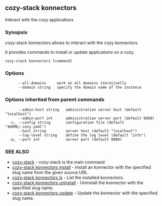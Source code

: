 ## cozy-stack konnectors

Interact with the cozy applications

### Synopsis



cozy-stack konnectors allows to interact with the cozy konnectors.

It provides commands to install or update applications on
a cozy.


```
cozy-stack konnectors [command]
```

### Options

```
      --all-domains     work on all domains iterativelly
      --domain string   specify the domain name of the instance
```

### Options inherited from parent commands

```
      --admin-host string   administration server host (default "localhost")
      --admin-port int      administration server port (default 6060)
  -c, --config string       configuration file (default "$HOME/.cozy.yaml")
      --host string         server host (default "localhost")
      --log-level string    define the log level (default "info")
  -p, --port int            server port (default 8080)
```

### SEE ALSO
* [cozy-stack](cozy-stack.md)	 - cozy-stack is the main command
* [cozy-stack konnectors install](cozy-stack_konnectors_install.md)	 - Install an konnector with the specified slug name
from the given source URL.
* [cozy-stack konnectors ls](cozy-stack_konnectors_ls.md)	 - List the installed konnectors.
* [cozy-stack konnectors uninstall](cozy-stack_konnectors_uninstall.md)	 - Uninstall the konnector with the specified slug name.
* [cozy-stack konnectors update](cozy-stack_konnectors_update.md)	 - Update the konnector with the specified slug name.

